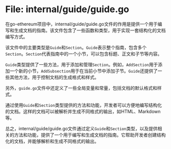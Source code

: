 # File: internal/guide/guide.go

在go-ethereum项目中，internal/guide/guide.go文件的作用是提供一个用于编写和生成文档的指南。该文件包含了一些函数和类型，用于实现一套结构化的文档编写方式。

该文件中的主要类型是`Guide`和`Section`。`Guide`表示整个指南，包含多个`Section`。`Section`代表指南中的一个小节，可以包含标题、正文和子节等内容。

`Guide`类型提供了一些方法，用于添加和管理`Section`。例如，`AddSection`用于添加一个新的小节，`AddSubsection`用于在当前小节中添加子节。`Guide`还提供了一些其他方法，用于控制文档的生成格式和样式。

另外，`guide.go`文件中还定义了一些全局变量和常量，包括文档的默认格式和样式。

通过使用`Guide`和`Section`类型提供的方法和功能，开发者可以方便地编写结构化的文档。这样的文档可以被解析并生成不同格式的输出，如HTML、Markdown等。

总之，internal/guide/guide.go文件通过定义`Guide`和`Section`类型，以及提供相关的方法和功能，提供了一个用于编写和生成文档的指南。它帮助开发者创建结构化的文档，并能够解析和生成不同格式的输出。

